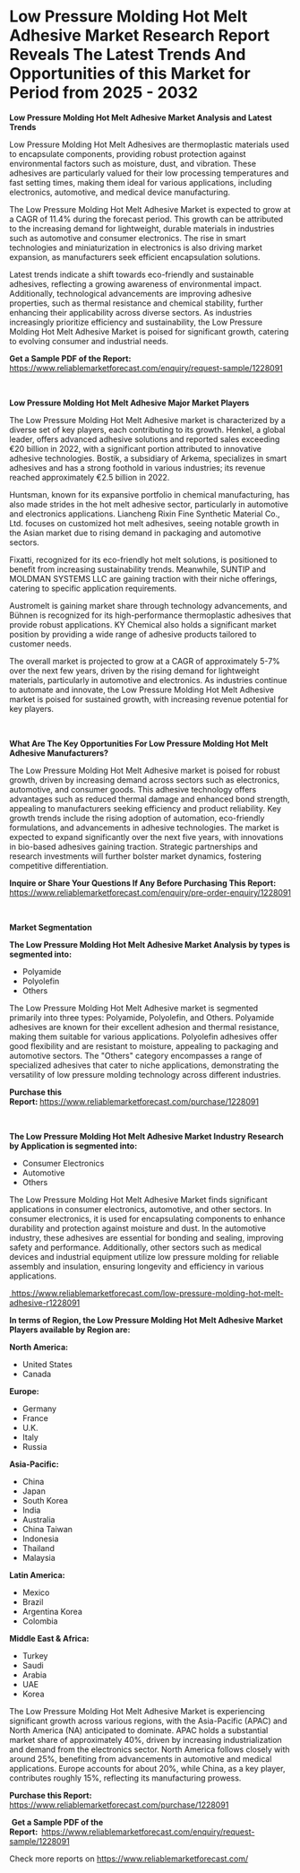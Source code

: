 <p><h1>Low Pressure Molding Hot Melt Adhesive Market Research Report Reveals The Latest Trends And Opportunities of this Market for Period from 2025 - 2032</h1></p><p><strong>Low Pressure Molding Hot Melt Adhesive Market Analysis and Latest Trends</strong></p>
<p><p>Low Pressure Molding Hot Melt Adhesives are thermoplastic materials used to encapsulate components, providing robust protection against environmental factors such as moisture, dust, and vibration. These adhesives are particularly valued for their low processing temperatures and fast setting times, making them ideal for various applications, including electronics, automotive, and medical device manufacturing.</p><p>The Low Pressure Molding Hot Melt Adhesive Market is expected to grow at a CAGR of 11.4% during the forecast period. This growth can be attributed to the increasing demand for lightweight, durable materials in industries such as automotive and consumer electronics. The rise in smart technologies and miniaturization in electronics is also driving market expansion, as manufacturers seek efficient encapsulation solutions.</p><p>Latest trends indicate a shift towards eco-friendly and sustainable adhesives, reflecting a growing awareness of environmental impact. Additionally, technological advancements are improving adhesive properties, such as thermal resistance and chemical stability, further enhancing their applicability across diverse sectors. As industries increasingly prioritize efficiency and sustainability, the Low Pressure Molding Hot Melt Adhesive Market is poised for significant growth, catering to evolving consumer and industrial needs.</p></p>
<p><strong>Get a Sample PDF of the Report:&nbsp;</strong> <a href="https://www.reliablemarketforecast.com/enquiry/request-sample/1228091?utm_campaign=1885&utm_medium=2&utm_source=Github&utm_content=ia&utm_term=02022025&utm_id=low-pressure-molding-hot-melt-adhesive">https://www.reliablemarketforecast.com/enquiry/request-sample/1228091</a></p>
<p>&nbsp;</p>
<p><strong>Low Pressure Molding Hot Melt Adhesive Major Market Players</strong></p>
<p><p>The Low Pressure Molding Hot Melt Adhesive market is characterized by a diverse set of key players, each contributing to its growth. Henkel, a global leader, offers advanced adhesive solutions and reported sales exceeding €20 billion in 2022, with a significant portion attributed to innovative adhesive technologies. Bostik, a subsidiary of Arkema, specializes in smart adhesives and has a strong foothold in various industries; its revenue reached approximately €2.5 billion in 2022.</p><p>Huntsman, known for its expansive portfolio in chemical manufacturing, has also made strides in the hot melt adhesive sector, particularly in automotive and electronics applications. Liancheng Rixin Fine Synthetic Material Co., Ltd. focuses on customized hot melt adhesives, seeing notable growth in the Asian market due to rising demand in packaging and automotive sectors. </p><p>Fixatti, recognized for its eco-friendly hot melt solutions, is positioned to benefit from increasing sustainability trends. Meanwhile, SUNTIP and MOLDMAN SYSTEMS LLC are gaining traction with their niche offerings, catering to specific application requirements.</p><p>Austromelt is gaining market share through technology advancements, and Bühnen is recognized for its high-performance thermoplastic adhesives that provide robust applications. KY Chemical also holds a significant market position by providing a wide range of adhesive products tailored to customer needs.</p><p>The overall market is projected to grow at a CAGR of approximately 5-7% over the next few years, driven by the rising demand for lightweight materials, particularly in automotive and electronics. As industries continue to automate and innovate, the Low Pressure Molding Hot Melt Adhesive market is poised for sustained growth, with increasing revenue potential for key players.</p></p>
<p>&nbsp;</p>
<p><strong>What Are The Key Opportunities For Low Pressure Molding Hot Melt Adhesive Manufacturers?</strong></p>
<p><p>The Low Pressure Molding Hot Melt Adhesive market is poised for robust growth, driven by increasing demand across sectors such as electronics, automotive, and consumer goods. This adhesive technology offers advantages such as reduced thermal damage and enhanced bond strength, appealing to manufacturers seeking efficiency and product reliability. Key growth trends include the rising adoption of automation, eco-friendly formulations, and advancements in adhesive technologies. The market is expected to expand significantly over the next five years, with innovations in bio-based adhesives gaining traction. Strategic partnerships and research investments will further bolster market dynamics, fostering competitive differentiation.</p></p>
<p><strong>Inquire or Share Your Questions If Any Before Purchasing This Report:</strong> <a href="https://www.reliablemarketforecast.com/enquiry/pre-order-enquiry/1228091?utm_campaign=1885&utm_medium=2&utm_source=Github&utm_content=ia&utm_term=02022025&utm_id=low-pressure-molding-hot-melt-adhesive">https://www.reliablemarketforecast.com/enquiry/pre-order-enquiry/1228091</a></p>
<p>&nbsp;</p>
<p><strong>Market Segmentation</strong></p>
<p><strong>The Low Pressure Molding Hot Melt Adhesive Market Analysis by types is segmented into:</strong></p>
<p><ul><li>Polyamide</li><li>Polyolefin</li><li>Others</li></ul></p>
<p><p>The Low Pressure Molding Hot Melt Adhesive market is segmented primarily into three types: Polyamide, Polyolefin, and Others. Polyamide adhesives are known for their excellent adhesion and thermal resistance, making them suitable for various applications. Polyolefin adhesives offer good flexibility and are resistant to moisture, appealing to packaging and automotive sectors. The "Others" category encompasses a range of specialized adhesives that cater to niche applications, demonstrating the versatility of low pressure molding technology across different industries.</p></p>
<p><strong>Purchase this Report:&nbsp;</strong><a href="https://www.reliablemarketforecast.com/purchase/1228091?utm_campaign=1885&utm_medium=2&utm_source=Github&utm_content=ia&utm_term=02022025&utm_id=low-pressure-molding-hot-melt-adhesive">https://www.reliablemarketforecast.com/purchase/1228091</a></p>
<p>&nbsp;</p>
<p><strong>The Low Pressure Molding Hot Melt Adhesive Market Industry Research by Application is segmented into:</strong></p>
<p><ul><li>Consumer Electronics</li><li>Automotive</li><li>Others</li></ul></p>
<p><p>The Low Pressure Molding Hot Melt Adhesive Market finds significant applications in consumer electronics, automotive, and other sectors. In consumer electronics, it is used for encapsulating components to enhance durability and protection against moisture and dust. In the automotive industry, these adhesives are essential for bonding and sealing, improving safety and performance. Additionally, other sectors such as medical devices and industrial equipment utilize low pressure molding for reliable assembly and insulation, ensuring longevity and efficiency in various applications.</p></p>
<p><a href="https://www.reliablemarketforecast.com/low-pressure-molding-hot-melt-adhesive-r1228091?utm_campaign=1885&utm_medium=2&utm_source=Github&utm_content=ia&utm_term=02022025&utm_id=low-pressure-molding-hot-melt-adhesive">&nbsp;https://www.reliablemarketforecast.com/low-pressure-molding-hot-melt-adhesive-r1228091</a></p>
<p><strong>In terms of Region, the Low Pressure Molding Hot Melt Adhesive Market Players available by Region are:</strong></p>
<p>
    <p> <strong> North America: </strong>
        <ul>
            <li>United States</li>
            <li>Canada</li>
        </ul>
        </p> 
    <p> <strong> Europe: </strong>
        <ul>
            <li>Germany</li>
            <li>France</li>
            <li>U.K.</li>
            <li>Italy</li>
            <li>Russia</li>
        </ul>
        </p> 
    <p> <strong> Asia-Pacific: </strong>
        <ul>
            <li>China</li>
            <li>Japan</li>
            <li>South Korea</li>
            <li>India</li>
            <li>Australia</li>
            <li>China Taiwan</li>
            <li>Indonesia</li>
            <li>Thailand</li>
            <li>Malaysia</li>
        </ul>
        </p> 
    <p> <strong> Latin America: </strong>
        <ul>
            <li>Mexico</li>
            <li>Brazil</li>
            <li>Argentina Korea</li>
            <li>Colombia</li>
        </ul>
        </p> 
    <p> <strong> Middle East & Africa: </strong>
        <ul>
            <li>Turkey</li>
            <li>Saudi</li>
            <li>Arabia</li>
            <li>UAE</li>
            <li>Korea</li>
        </ul>
    </p>
    </p>
<p><p>The Low Pressure Molding Hot Melt Adhesive Market is experiencing significant growth across various regions, with the Asia-Pacific (APAC) and North America (NA) anticipated to dominate. APAC holds a substantial market share of approximately 40%, driven by increasing industrialization and demand from the electronics sector. North America follows closely with around 25%, benefiting from advancements in automotive and medical applications. Europe accounts for about 20%, while China, as a key player, contributes roughly 15%, reflecting its manufacturing prowess.</p></p>
<p><strong>Purchase this Report: </strong><a href="https://www.reliablemarketforecast.com/purchase/1228091?utm_campaign=1885&utm_medium=2&utm_source=Github&utm_content=ia&utm_term=02022025&utm_id=low-pressure-molding-hot-melt-adhesive">https://www.reliablemarketforecast.com/purchase/1228091</a></p>
<p>&nbsp;<strong>Get a Sample PDF of the Report:&nbsp;&nbsp;</strong><a href="https://www.reliablemarketforecast.com/enquiry/request-sample/1228091?utm_campaign=1885&utm_medium=2&utm_source=Github&utm_content=ia&utm_term=02022025&utm_id=low-pressure-molding-hot-melt-adhesive">https://www.reliablemarketforecast.com/enquiry/request-sample/1228091</a></p>
<p><strong></strong></p>
<p>Check more reports on <a href="https://www.reliablemarketforecast.com/?utm_campaign=1885&utm_medium=2&utm_source=Github&utm_content=ia&utm_term=02022025&utm_id=low-pressure-molding-hot-melt-adhesive">https://www.reliablemarketforecast.com/</a></p>